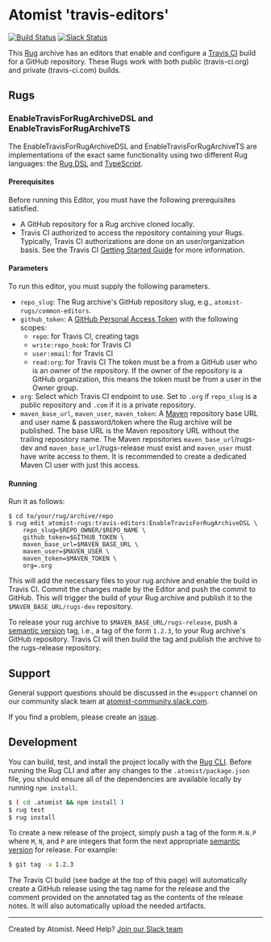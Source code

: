 # Atomist 'travis-editors'

[![Build Status](https://travis-ci.org/atomist-rugs/travis-editors.svg?branch=master)](https://travis-ci.org/atomist-rugs/travis-editors)
[![Slack Status](https://join.atomist.com/badge.svg)](https://join.atomist.com)

This [Rug](http://docs.atomist.com/) archive has an editors that
enable and configure a [Travis CI](https://travis-ci.org/) build for a
GitHub repository.  These Rugs work with both public (travis-ci.org)
and private (travis-ci.com) builds.

## Rugs

### EnableTravisForRugArchiveDSL and EnableTravisForRugArchiveTS

The EnableTravisForRugArchiveDSL and EnableTravisForRugArchiveTS are
implementations of the exact same functionality using two different
Rug languages: the [Rug DSL][rug] and [TypeScript][ts].

[rug]: http://docs.atomist.com/
[ts]: https://www.typescriptlang.org/

#### Prerequisites

Before running this Editor, you must have the following prerequisites
satisfied.

*   A GitHub repository for a Rug archive cloned locally.
*   Travis CI authorized to access the repository containing your
    Rugs.  Typically, Travis CI authorizations are done on an
    user/organization basis.  See the Travis
    CI [Getting Started Guide][travis-start] for more information.

#### Parameters

To run this editor, you must supply the following parameters.

*   `repo_slug`: The Rug archive's GitHub repository slug, e.g.,
    `atomist-rugs/common-editors`.
*   `github_token`: A [GitHub Personal Access Token][gh-token] with
    the following scopes:
    -    `repo`: for Travis CI, creating tags
    -    `write:repo_hook`: for Travis CI
    -    `user:email`: for Travis CI
    -    `read:org`: for Travis CI
    The token must be a from a GitHub user who is an owner of the
    repository.  If the owner of the repository is a GitHub
    organization, this means the token must be from a user in the
    Owner group.
*   `org`: Select which Travis CI endpoint to use.  Set to `.org` if
    `repo_slug` is a public repository and `.com` if it is a private
    repository.
*   `maven_base_url`, `maven_user`, `maven_token`: A [Maven][maven]
    repository base URL and user name & password/token where the Rug
    archive will be published.  The base URL is the Maven repository
    URL without the trailing repository name.  The Maven repositories
    `maven_base_url`/rugs-dev and `maven_base_url`/rugs-release must
    exist and `maven_user` must have write access to them.  It is
    recommended to create a dedicated Maven CI user with just this
    access.

[travis-start]: https://docs.travis-ci.com/user/getting-started/
[gh-token]: https://github.com/settings/tokens
[maven]: https://maven.apache.org/

#### Running

Run it as follows:

```
$ cd to/your/rug/archive/repo
$ rug edit atomist-rugs:travis-editors:EnableTravisForRugArchiveDSL \
    repo_slug=$REPO_OWNER/$REPO_NAME \
    github_token=$GITHUB_TOKEN \
    maven_base_url=$MAVEN_BASE_URL \
    maven_user=$MAVEN_USER \
    maven_token=$MAVEN_TOKEN \
    org=.org
```

This will add the necessary files to your rug archive and enable the
build in Travis CI.  Commit the changes made by the Editor and push
the commit to GitHub.  This will trigger the build of your Rug archive
and publish it to the `$MAVEN_BASE_URL/rugs-dev` repository.

To release your rug archive to `$MAVEN_BASE_URL/rugs-release`, push
a [semantic version][semver] tag, i.e., a tag of the form `1.2.3`, to
your Rug archive's GitHub repository.  Travis CI will then build the
tag and publish the archive to the rugs-release repository.

[cli]: https://github.com/atomist/rug-cli
[semver]: http://semver.org

## Support

General support questions should be discussed in the `#support`
channel on our community slack team
at [atomist-community.slack.com](https://join.atomist.com).

If you find a problem, please create an [issue][].

[issue]: https://github.com/atomist-rugs/travis-editors/issues

## Development

You can build, test, and install the project locally with
the [Rug CLI][cli].  Before running the Rug CLI and after any changes
to the `.atomist/package.json` file, you should ensure all of the
dependencies are available locally by running `npm install`.

[cli]: https://github.com/atomist/rug-cli

```sh
$ ( cd .atomist && npm install )
$ rug test
$ rug install
```

To create a new release of the project, simply push a tag of the form
`M.N.P` where `M`, `N`, and `P` are integers that form the next
appropriate [semantic version][semver] for release.  For example:

```sh
$ git tag -a 1.2.3
```

The Travis CI build (see badge at the top of this page) will
automatically create a GitHub release using the tag name for the
release and the comment provided on the annotated tag as the contents
of the release notes.  It will also automatically upload the needed
artifacts.

---
Created by Atomist. Need Help? <a href="https://join.atomist.com/">Join our Slack team</a>
